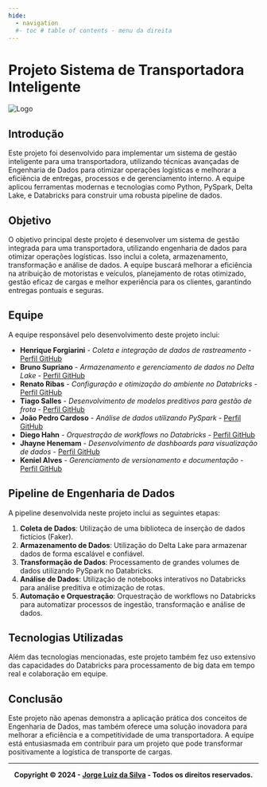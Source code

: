 ```yaml
---
hide:
  - navigation
  #- toc # table of contents - menu da direita
---
```


# Projeto Sistema de Transportadora Inteligente

![Logo](images/logo.png)

## Introdução

Este projeto foi desenvolvido para implementar um sistema de gestão inteligente para uma transportadora, utilizando técnicas avançadas de Engenharia de Dados para otimizar operações logísticas e melhorar a eficiência de entregas, processos e de gerenciamento interno. A equipe aplicou ferramentas modernas e tecnologias como Python, PySpark, Delta Lake, e Databricks para construir uma robusta pipeline de dados.

## Objetivo

O objetivo principal deste projeto é desenvolver um sistema de gestão integrada para uma transportadora, utilizando engenharia de dados para otimizar operações logísticas. Isso inclui a coleta, armazenamento, transformação e análise de dados. A equipe buscará melhorar a eficiência na atribuição de motoristas e veículos, planejamento de rotas otimizado, gestão eficaz de cargas e melhor experiência para os clientes, garantindo entregas pontuais e seguras.


## Equipe

A equipe responsável pelo desenvolvimento deste projeto inclui:

- **Henrique Forgiarini** - *Coleta e integração de dados de rastreamento* - [Perfil GitHub](https://github.com/HenriqueSilva29)
- **Bruno Supriano** - *Armazenamento e gerenciamento de dados no Delta Lake* - [Perfil GitHub](https://github.com/BrunoSupriano)
- **Renato Ribas** - *Configuração e otimização do ambiente no Databricks* - [Perfil GitHub](https://github.com/RenatoRibas)
- **Tiago Salles** - *Desenvolvimento de modelos preditivos para gestão de frota* - [Perfil GitHub](https://github.com/TiagoS4)
- **João Pedro Cardoso** - *Análise de dados utilizando PySpark* - [Perfil GitHub](https://github.com/jpdarabas)
- **Diego Hahn** - *Orquestração de workflows no Databricks* - [Perfil GitHub](https://github.com/DiegoHahn)
- **Jhayne Henemam** - *Desenvolvimento de dashboards para visualização de dados* - [Perfil GitHub](https://github.com/JhayneK)
- **Keniel Alves** - *Gerenciamento de versionamento e documentação* - [Perfil GitHub](https://github.com/KenielDev)

## Pipeline de Engenharia de Dados

A pipeline desenvolvida neste projeto inclui as seguintes etapas:

1. **Coleta de Dados**: Utilização de uma biblioteca de inserção de dados fictícios (Faker).
2. **Armazenamento de Dados**: Utilização do Delta Lake para armazenar dados de forma escalável e confiável.
3. **Transformação de Dados**: Processamento de grandes volumes de dados utilizando PySpark no Databricks.
4. **Análise de Dados**: Utilização de notebooks interativos no Databricks para análise preditiva e otimização de rotas.
5. **Automação e Orquestração**: Orquestração de workflows no Databricks para automatizar processos de ingestão, transformação e análise de dados.

## Tecnologias Utilizadas

Além das tecnologias mencionadas, este projeto também fez uso extensivo das capacidades do Databricks para processamento de big data em tempo real e colaboração em equipe.

## Conclusão

Este projeto não apenas demonstra a aplicação prática dos conceitos de Engenharia de Dados, mas também oferece uma solução inovadora para melhorar a eficiência e a competitividade de uma transportadora. A equipe está entusiasmada em contribuir para um projeto que pode transformar positivamente a logística de transporte de cargas.



---

<div style="text-align: center;">
    <b>Copyright &copy; 2024 - <a href="#" target="_blank">Jorge Luiz da Silva</a> - Todos os direitos reservados.</b>
</div>
